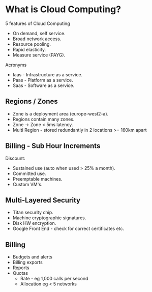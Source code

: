 # What is Cloud Computing?

5 features of Cloud Computing

- On demand, self service.
- Broad network access.
- Resource pooling.
- Rapid elasticity.
- Measure service (PAYG).

Acronyms

- Iaas - Infrastructure as a service.
- Paas - Platform as a service.
- Saas - Software as a service.

## Regions / Zones

- Zone is a deployment area (europe-west2-a).
- Regions contain many zones.
- Zone -> Zone < 5ms latency.
- Multi Region - stored redundantly in 2 locations >= 160km apart

## Billing - Sub Hour Increments

Discount:
- Sustained use (auto when used > 25% a month).
- Committed use.
- Preemptable machines.
- Custom VM's.

## Multi-Layered Security

- Titan security chip.
- Machine cryptographic signatures.
- Disk HW encryption.
- Google Front End - check for correct certificates etc.

## Billing

- Budgets and alerts
- Billing exports
- Reports
- Quotas
	- Rate - eg 1,000 calls per second
	- Allocation eg < 5 networks
<!--stackedit_data:
eyJoaXN0b3J5IjpbLTEyNTgxMzQyMjcsLTk4MTM0ODkxNCwtOT
Q3MzkwNjQ3LDkyMTE3Mzg4Miw1MDc5NzUwOCwtNDI5OTc1MTcs
MTM1NzgxMTA5LC0xNjk2NDE5NzhdfQ==
-->